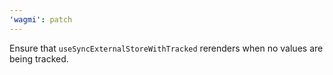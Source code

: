 ```yaml
---
'wagmi': patch
---
```


Ensure that `useSyncExternalStoreWithTracked` rerenders when no values are being tracked.
